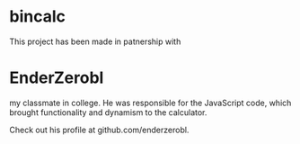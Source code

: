 # bincalc
This project has been made in patnership with
# EnderZerobl
my classmate in college. He was responsible for the JavaScript code, which brought functionality and dynamism to the calculator.

Check out his profile at github.com/enderzerobl.
